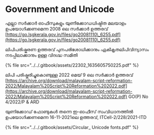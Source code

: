 # Government and Unicode

എല്ലാ സർക്കാർ ഓഫീസുകളും യുണീക്കോഡധിഷ്ഠിത മലയാളം ഉപയോഗിക്കണമെന്ന 2008 ലെ സർക്കാർ ഉത്തരവ് [https://go.lsgkerala.gov.in/files/go20081110\_6255.pdf](https://go.lsgkerala.gov.in/files/go20081110\_6255.pdf)

ലിപിപരിഷ്കരണ ഉത്തരവ് പുനപരിശോധിക്കാനും ഏകീകൃതലിപിവിന്യാസം നടപ്പിലാക്കാനും ഉള്ള വിദഗ്ദ്ധ സമിതി

{% file src="../../.gitbook/assets/22302_1635605750225.pdf" %}

ലിപി പരിഷ്കരിച്ചുകൊണ്ടുള്ള 2022 മെയ് 9 ലെ സർക്കാർ ഉത്തരവ് [https://archive.org/download/malayalam-script-reformation-2022/Malayalam%20Script%20Reformation%202022.pdf](https://archive.org/download/malayalam-script-reformation-2022/Malayalam%20Script%20Reformation%202022.pdf) GO(P) No 4/2022/P & ARD

യുണിക്കോഡ് ഫോണ്ടുകൾ തന്നെ ഇ-ഓഫീസ് സംവിധാനത്തിൽ ഉപയോഗിക്കണമെന്ന 16-11-2021ലെ ഉത്തരവ്, ITCell-2/228/2021-ITD

{% file src="../../.gitbook/assets/Circular_ Unicode fonts.pdf" %}
